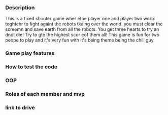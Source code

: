 ### Description
This is a fixed shooter game wher ethe player one and player two worlk toghtehr to fight againt the robots tkaing over the world. you must clear the screemn and save earth from all the robots. You get three hearts to try an dnot die! Try to gte the highest scor eof them all! This game is fun for two peope to play and it's very fun with it's being theme being the chill guy.

### Game play features



### How to test the code


### OOP


### Roles of each member and mvp


### link to drive
